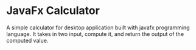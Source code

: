 # JavaFx Calculator
A simple calculator for desktop application built with javafx programming language. It takes in two input, compute it, and return the output of the computed value.

